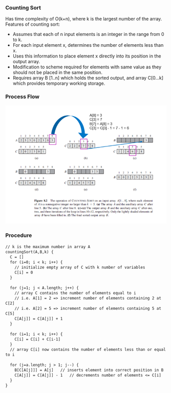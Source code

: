### Counting Sort

Has time complexity of O(k+n), where k is the largest number of the array. Features of counting sort:
- Assumes that each of n input elements is an integer in the range from 0 to k.
- For each input element x, determines the number of elements less than x.
- Uses this information to place element x directly into its position in the output array.
- Modification to scheme required for elements with same value as they should not be placed in the same position.
- Requires array B [1..n] which holds the sorted output, and array C[0...k] which provides temporary working storage.

### Process Flow

<img src="../../../images/counting-sort.PNG">

### Procedure

```
// k is the maximum number in array A
countingSort(A,B,k) {
  C = []
  for (i=0; i < k; i++) {
    // initialize empty array of C with k number of variables
    C[i] = 0
  }
  
  for (j=1; j < A.length; j++) {
    // array C contains the number of elements equal to i
    // i.e. A[1] = 2 => increment number of elements containing 2 at C[2]
    // i.e. A[2] = 5 => increment number of elements containing 5 at C[5]
    C[A[j]] = C[A[j]] + 1
  }
  
  for (i=1; i < k; i++) {
    C[i] = C[i] + C[i-1]
  }
  // array C[i] now contains the number of elements less than or equal to i
  
  for (j=a.length; j > 1; j--) {
    B[C[A[j]]] = A[j]   // inserts element into correct position in B
    C[A[j]] = C[A[j]] - 1   // decrements number of elements <= C[i]
  }
}
```


